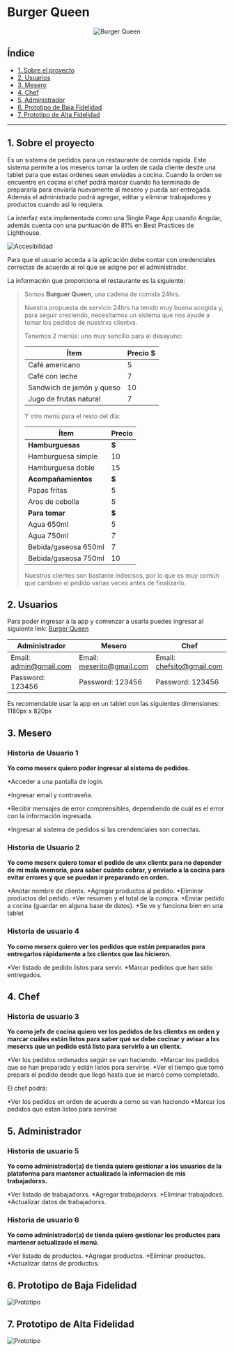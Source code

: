# Burger Queen  

<p align="center">
    <img src="./burger-queen/images/LogoBQ.png" alt="Burger Queen">
</p>

## Índice

* [1. Sobre el proyecto](#1-sobre-el-proyecto)
* [2. Usuarios](#2-usuarios)
* [3. Mesero](#3-mesero)
* [4. Chef](#4-chef)
* [5. Administrador](#5-administrador)
* [6. Prototipo de Baja Fidelidad](#6-prototipo-de-baja-fidelidad)
* [7. Prototipo de Alta Fidelidad](#7-prototipo-de-alta-fidelidad)


***

## 1. Sobre el proyecto

Es un sistema de pedidos para un restaurante de comida rapida. Este sistema permite a los meseros tomar la orden de cada cliente desde una tablet para que estas ordenes sean enviadas a cocina. Cuando la orden se encuentre en cocina el chef podrá marcar cuando ha terminado de prepararla para enviarla nuevamente al mesero y pueda ser entregada. Además el administrado podrá agregar, editar y eliminar trabajadores y productos cuando así lo requiera.

La interfaz esta implementada como una Single Page App usando Angular, además cuenta con una puntuación de 81% en Best Practices de Lighthouse.

![Accesibilidad](./burger-queen/images/Accesibilidad.png)

Para que el usuario acceda a la aplicación debe contar con credenciales correctas de acuerdo al rol que se asigne por el administrador. 

La información que proporciona el restaurante es la siguiente:

> Somos **Burguer Queen**, una cadena de comida 24hrs.
>
> Nuestra propuesta de servicio 24hrs ha tenido muy buena acogida y, para
> seguir creciendo, necesitamos un sistema que nos ayude a tomar los pedidos de
> nuestrxs clientxs.
>
> Tenemos 2 menús: uno muy sencillo para el desayuno:
>
> | Ítem                      |Precio $|
> |---------------------------|------|
> | Café americano            |    5 |
> | Café con leche            |    7 |
> | Sandwich de jamón y queso |   10 |
> | Jugo de frutas natural    |    7 |
>
> Y otro menú para el resto del día:
>
> | Ítem                      |Precio|
> |---------------------------|------|
> |**Hamburguesas**           |   **$**   |
> |Hamburguesa simple         |    10|
> |Hamburguesa doble          |    15|
> |**Acompañamientos**        |   **$**   |
> |Papas fritas               |     5|
> |Aros de cebolla            |     5|
> |**Para tomar**             |   **$**   |
> |Agua 650ml                 |     5|
> |Agua 750ml                 |     7|
> |Bebida/gaseosa 650ml       |     7|
> |Bebida/gaseosa 750ml       |     10|
>
> Nuestros clientes son bastante indecisos, por lo que es muy común que cambien
> el pedido varias veces antes de finalizarlo.

## 2. Usuarios

Para poder ingresar a la app y comenzar a usarla puedes ingresar al siguiente link: [Burger Queen]()

| Administrador         | Mesero                   | Chef                     |
|-----------------------|--------------------------|--------------------------|
|Email: admin@gmail.com |Email: meserito@gmail.com |Email: chefsito@gmail.com |
|Password: 123456       |Password: 123456          |Password: 123456          |


Es recomendable usar la app en un tablet con las siguientes dimensiones: 1180px x 820px

## 3. Mesero
### Historia de Usuario 1 
**Yo como meserx quiero poder ingresar al sistema de pedidos.**

*Acceder a una pantalla de login.

*Ingresar email y contraseña.

*Recibir mensajes de error comprensibles, dependiendo de cuál es el error con la información ingresada.

*Ingresar al sistema de pedidos si las crendenciales son correctas.
### Historia de Usuario 2
**Yo como meserx quiero tomar el pedido de unx clientx para no depender de mi mala memoria, para saber cuánto cobrar, y enviarlo a la cocina para evitar errores y que se puedan ir preparando en orden.**

*Anotar nombre de clientx.
*Agregar productos al pedido.
*Eliminar productos del pedido.
*Ver resumen y el total de la compra.
*Enviar pedido a cocina (guardar en alguna base de datos).
*Se ve y funciona bien en una tablet

### Historia de usuario 4
**Yo como meserx quiero ver los pedidos que están preparados para entregarlos rápidamente a lxs clientxs que las hicieron.**

*Ver listado de pedido listos para servir.
*Marcar pedidos que han sido entregados.

## 4. Chef
### Historia de usuario 3
**Yo como jefx de cocina quiero ver los pedidos de lxs clientxs en orden y marcar cuáles están listos para saber qué se debe cocinar y avisar a lxs meserxs que un pedido está listo para servirlo a un clientx.**

*Ver los pedidos ordenados según se van haciendo.
*Marcar los pedidos que se han preparado y están listos para servirse.
*Ver el tiempo que tomó prepara el pedido desde que llegó hasta que se marcó como completado.

El chef podrá:

*Ver los pedidos en orden de acuerdo a como se van haciendo
*Marcar los pedidos que estan listos para servirse
## 5. Administrador
### Historia de usuario 5
**Yo como administrador(a) de tienda quiero gestionar a los usuarios de la plataforma para mantener actualizado la informacion de mis trabajadorxs.**

*Ver listado de trabajadorxs.
*Agregar trabajadorxs.
*Eliminar trabajadoxs.
*Actualizar datos de trabajadorxs.

### Historia de usuario 6
**Yo como administrador(a) de tienda quiero gestionar los productos para mantener actualizado el menú.**

*Ver listado de productos.
*Agregar productos.
*Eliminar productos.
*Actualizar datos de productos.

## 6. Prototipo de Baja Fidelidad

![Prototipo](./burger-queen/images/PBJ.png)
## 7. Prototipo de Alta Fidelidad 

![Prototipo](./burger-queen/images/PAF.png)

